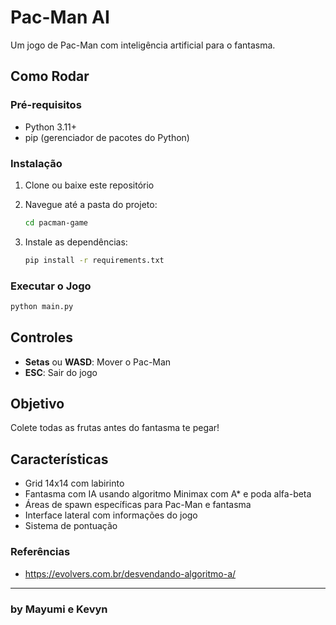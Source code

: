 # Pac-Man AI

Um jogo de Pac-Man com inteligência artificial para o fantasma.

## Como Rodar

### Pré-requisitos
- Python 3.11+
- pip (gerenciador de pacotes do Python)

### Instalação

1. Clone ou baixe este repositório
2. Navegue até a pasta do projeto:
   ```bash
   cd pacman-game
   ```

3. Instale as dependências:
   ```bash
   pip install -r requirements.txt
   ```

### Executar o Jogo

```bash
python main.py
```

## Controles

- **Setas** ou **WASD**: Mover o Pac-Man
- **ESC**: Sair do jogo

## Objetivo

Colete todas as frutas antes do fantasma te pegar!

## Características

- Grid 14x14 com labirinto
- Fantasma com IA usando algoritmo Minimax com A* e poda alfa-beta
- Áreas de spawn específicas para Pac-Man e fantasma
- Interface lateral com informações do jogo
- Sistema de pontuação

### Referências 
- https://evolvers.com.br/desvendando-algoritmo-a/

---

### by Mayumi e Kevyn
